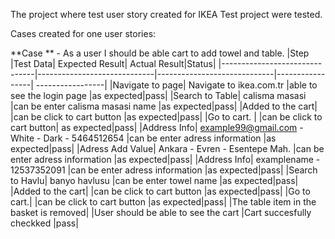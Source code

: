 
The project where test user story created for IKEA Test project were tested.

Cases created for one user stories:

**Case ** - As a user I should be able cart to add towel and table.
|Step                          |Test Data| Expected Result| Actual Result|Status|
|-------------------------------|-----------------------------|-----------------------------|-----------------| -----------------|
|Navigate to page| Navigate to ikea.com.tr           |able to see the login page            |as expected|pass|
|Search to Table|   calisma masasi         |can be enter calisma masasi name            |as expected|pass|
|Added to the cart|          |can be click to cart button            |as expected|pass|
|Go to cart.          |            |can be click to cart button| as expected|pass|
|Address Info| example99@gmail.com - White - Dark -  5464512654          |can be enter adress information            |as expected|pass|
|Adress Add Value|   Ankara - Evren - Esentepe Mah.         |can be enter adress information            |as expected|pass|
|Address Info|   examplename - 12537352091         |can be enter adress information            |as expected|pass|
|Search to Havlu|   banyo havlusu         |can be enter towel name            |as expected|pass|
|Added to the cart|        |can be click to cart button            |as expected|pass|
|Go to cart.|          |can be click to cart button            |as expected|pass|
|The table item in the basket is removed|   |User should be able to see the cart           |Cart succesfully checkked  |pass|

